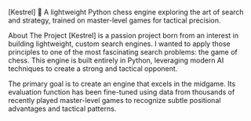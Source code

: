 [Kestrel] 🦅
A lightweight Python chess engine exploring the art of search and strategy, trained on master-level games for tactical precision.

About The Project
[Kestrel] is a passion project born from an interest in building lightweight, custom search engines. I wanted to apply those principles to one of the most fascinating search problems: the game of chess. This engine is built entirely in Python, leveraging modern AI techniques to create a strong and tactical opponent.

The primary goal is to create an engine that excels in the midgame. Its evaluation function has been fine-tuned using data from thousands of recently played master-level games to recognize subtle positional advantages and tactical patterns.
